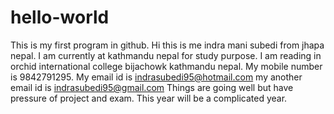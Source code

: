 # hello-world
This is my first program in github.
Hi this is me indra mani subedi from jhapa nepal.
I am currently at kathmandu nepal for study purpose. I am reading in orchid international college bijachowk kathmandu nepal.
My mobile number is 9842791295.
My email id is indrasubedi95@hotmail.com
my another email id is indrasubedi95@gmail.com
Things are going well but have pressure of project and exam.
This year will be a complicated year.
